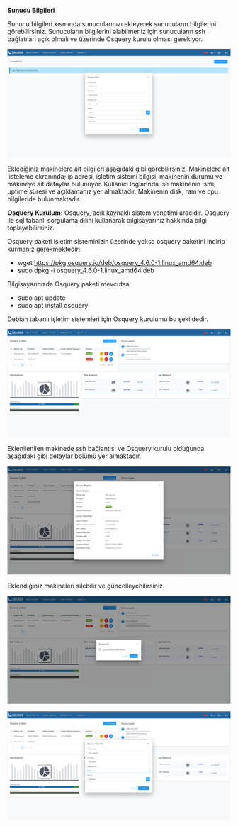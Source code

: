 **Sunucu Bilgileri**

Sunucu bilgileri kısmında sunucularınızı ekleyerek sunucuların bilgilerini görebilirsiniz. Sunucuların bilgilerini alabilmeniz için sunucuların ssh bağlatıları açık olmalı ve üzerinde Osquery kurulu olması gerekiyor.

[![Sunucu Bilgileri](../images/serverInformations/serverInformationAccess.png)](../images/serverInformations/serverInformationAccess.png)

Eklediğiniz makinelere ait bilgileri aşağıdaki gibi görebilirsiniz. Makinelere ait
listeleme ekranında; ip adresi, işletim sistemi bilgisi, makinenin durumu ve makineye ait detaylar bulunuyor. Kullanıcı loglarında ise makinenin ismi, uptime süresi ve açıklamanız yer almaktadır. Makinenin disk, ram ve cpu bilgileride bulunmaktadır.

**Osquery Kurulum:**
Osquery, açık kaynaklı sistem yönetimi aracıdır. Osquery ile sql tabanlı sorgulama dilini kullanarak bilgisayarınız hakkında bilgi toplayabilirsiniz.

Osquery paketi işletim sisteminizin üzerinde yoksa osquery paketini indirip kurmanız gerekmektedir;

- wget https://pkg.osquery.io/deb/osquery_4.6.0-1.linux_amd64.deb
- sudo dpkg -i osquery_4.6.0-1.linux_amd64.deb

Bilgisayarınızda Osquery paketi mevcutsa;  

- sudo apt update
- sudo apt install osquery

Debian tabanlı işletim sistemleri için Osquery kurulumu bu şekildedir.

[![Sunucu Bilgileri List](../images/serverInformations/serverInformationsList.png)](../images/serverInformations/serverInformationsList.png)

Eklenilenilen makinede ssh bağlantısı ve Osquery kurulu olduğunda aşağıdaki gibi detaylar bölümü yer almaktadır.

[![Sunucu Bilgileri Detail](../images/serverInformations/serverInformationDetail.png)](../images/serverInformations/serverInformationDetail.png)

Eklendiğiniz makineleri silebilir ve güncelleyebilirsiniz.

[![Sunucu Bilgileri Delete](../images/serverInformations/serverInformationDelete.png)](../images/serverInformations/serverInformationDelete.png)

[![Sunucu Bilgileri Update](../images/serverInformations/serverInformationUpdate.png)](../images/serverInformations/serverInformationUpdate.png)